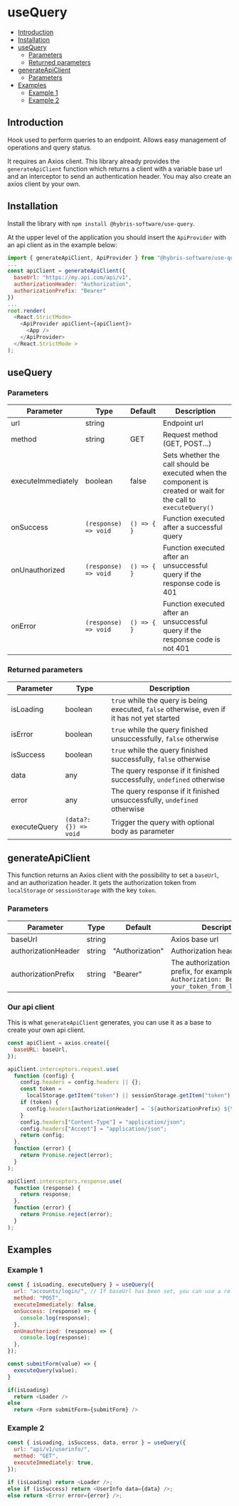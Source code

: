 # useQuery

- [Introduction](#introduction)
- [Installation](#installation)
- [useQuery](#usequery-1)
  - [Parameters](#parameters)
  - [Returned parameters](#returned-parameters)
- [generateApiClient](#generateapiclient)
  - [Parameters](#parameters-1)
- [Examples](#examples)
  - [Example 1](#example-1)
  - [Example 2](#example-2)

## Introduction

Hook used to perform queries to an endpoint. Allows easy management of operations and query status.

It requires an Axios client. This library already provides the `generateApiClient` function which returns a client with a variable base url and an interceptor to send an authentication header. You may also create an axios client by your own.

## Installation

Install the library with `npm install @hybris-software/use-query`.

At the upper level of the application you should insert the `ApiProvider` with an api client as in the example below:

```javascript
import { generateApiClient, ApiProvider } from "@hybris-software/use-query";
...
const apiClient = generateApiClient({
  baseUrl: "https://my.api.com/api/v1",
  authorizationHeader: "Authorization",
  authorizationPrefix: "Bearer"
})
...
root.render(
  <React.StrictMode>
    <ApiProvider apiClient={apiClient}>
      <App />
    </ApiProvider>
  </React.StrictMode >
);
```

## useQuery

### Parameters

| Parameter          | Type                 | Default     | Description                                                                                                     |
| ------------------ | -------------------- | ----------- | --------------------------------------------------------------------------------------------------------------- |
| url                | string               |             | Endpoint url                                                                                                    |
| method             | string               | GET         | Request method (GET, POST...)                                                                                   |
| executeImmediately | boolean              | false       | Sets whether the call should be executed when the component is created or wait for the call to `executeQuery()` |
| onSuccess          | `(response) => void` | `() => { }` | Function executed after a successful query                                                                      |
| onUnauthorized     | `(response) => void` | `() => { }` | Function executed after an unsuccessful query if the response code is 401                                       |
| onError            | `(response) => void` | `() => { }` | Function executed after an unsuccessful query if the response code is not 401                                   |

### Returned parameters

| Parameter    | Type                  | Description                                                                                 |
| ------------ | --------------------- | ------------------------------------------------------------------------------------------- |
| isLoading    | boolean               | `true` while the query is being executed, `false` otherwise, even if it has not yet started |
| isError      | boolean               | `true` while the query finished unsuccessfully, `false` otherwise                           |
| isSuccess    | boolean               | `true` while the query finished successfully, `false` otherwise                             |
| data         | any                   | The query response if it finished successfully, `undefined` otherwise                       |
| error        | any                   | The query response if it finished unsuccessfully, `undefined` otherwise                     |
| executeQuery | `(data?: {}) => void` | Trigger the query with optional body as parameter                                           |

## generateApiClient

This function returns an Axios client with the possibility to set a `baseUrl`, and an authorization header. It gets the authorization token from `localStorage` or `sessionStorage` with the key `token`.

### Parameters

| Parameter           | Type   | Default         | Description                                                                                       |
| ------------------- | ------ | --------------- | ------------------------------------------------------------------------------------------------- |
| baseUrl             | string |                 | Axios base url                                                                                    |
| authorizationHeader | string | "Authorization" | Authorization header name                                                                         |
| authorizationPrefix | string | "Bearer"        | The authorization header prefix, for example `Authorization: Bearer your_token_from_localstorage` |

### Our api client

This is what `generateApiClient` generates, you can use it as a base to create your own api client.

```javascript
const apiClient = axios.create({
  baseURL: baseUrl,
});

apiClient.interceptors.request.use(
  function (config) {
    config.headers = config.headers || {};
    const token =
      localStorage.getItem("token") || sessionStorage.getItem("token");
    if (token) {
      config.headers[authorizationHeader] = `${authorizationPrefix} ${token}`;
    }
    config.headers["Content-Type"] = "application/json";
    config.headers["Accept"] = "application/json";
    return config;
  },
  function (error) {
    return Promise.reject(error);
  }
);

apiClient.interceptors.response.use(
  function (response) {
    return response;
  },
  function (error) {
    return Promise.reject(error);
  }
);
```

## Examples

### Example 1

```javascript
const { isLoading, executeQuery } = useQuery({
  url: "accounts/login/", // If baseUrl has been set, you can use a relative url. It also accepts absolute urls.
  method: "POST",
  executeImmediately: false,
  onSuccess: (response) => {
    console.log(response);
  },
  onUnauthorized: (response) => {
    console.log(response);
  },
});

const submitForm(value) => {
  executeQuery(value);
}

if(isLoading)
  return <Loader />
else
  return <Form submitForm={submitForm} />
```

### Example 2

```javascript
const { isLoading, isSuccess, data, error } = useQuery({
  url: "api/v1/userinfo/",
  method: "GET",
  executeImmediately: true,
});

if (isLoading) return <Loader />;
else if (isSuccess) return <UserInfo data={data} />;
else return <Error error={error} />;
```
